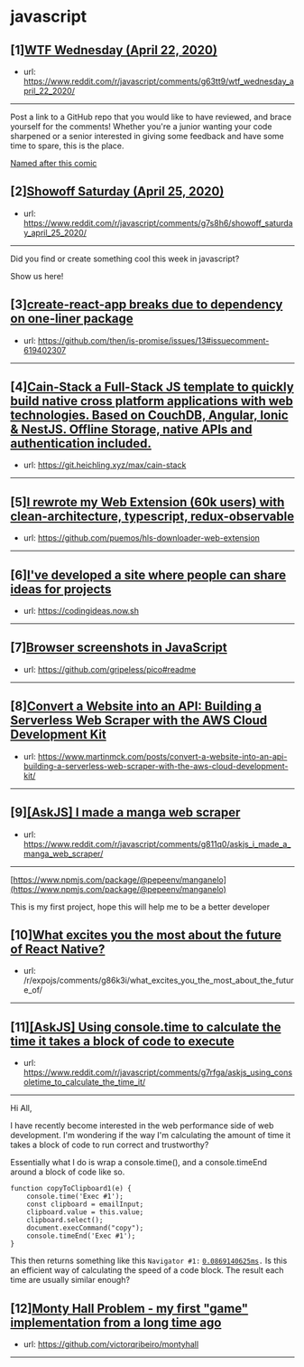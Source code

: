 # javascript
## [1][WTF Wednesday (April 22, 2020)](https://www.reddit.com/r/javascript/comments/g63tt9/wtf_wednesday_april_22_2020/)
- url: https://www.reddit.com/r/javascript/comments/g63tt9/wtf_wednesday_april_22_2020/
---
Post a link to a GitHub repo that you would like to have reviewed, and brace yourself for the comments!
Whether you're a junior wanting your code sharpened or a senior interested in giving some feedback and have some time to spare, 
this is the place.

[Named after this comic](https://davidwalsh.name/demo/code-review.png)
## [2][Showoff Saturday (April 25, 2020)](https://www.reddit.com/r/javascript/comments/g7s8h6/showoff_saturday_april_25_2020/)
- url: https://www.reddit.com/r/javascript/comments/g7s8h6/showoff_saturday_april_25_2020/
---
Did you find or create something cool this week in javascript? 

Show us here!
## [3][create-react-app breaks due to dependency on one-liner package](https://www.reddit.com/r/javascript/comments/g83evc/createreactapp_breaks_due_to_dependency_on/)
- url: https://github.com/then/is-promise/issues/13#issuecomment-619402307
---

## [4][Cain-Stack a Full-Stack JS template to quickly build native cross platform applications with web technologies. Based on CouchDB, Angular, Ionic &amp; NestJS. Offline Storage, native APIs and authentication included.](https://www.reddit.com/r/javascript/comments/g8c7gc/cainstack_a_fullstack_js_template_to_quickly/)
- url: https://git.heichling.xyz/max/cain-stack
---

## [5][I rewrote my Web Extension (60k users) with clean-architecture, typescript, redux-observable](https://www.reddit.com/r/javascript/comments/g7q274/i_rewrote_my_web_extension_60k_users_with/)
- url: https://github.com/puemos/hls-downloader-web-extension
---

## [6][I've developed a site where people can share ideas for projects](https://www.reddit.com/r/javascript/comments/g84ubb/ive_developed_a_site_where_people_can_share_ideas/)
- url: https://codingideas.now.sh
---

## [7][Browser screenshots in JavaScript](https://www.reddit.com/r/javascript/comments/g7nm5x/browser_screenshots_in_javascript/)
- url: https://github.com/gripeless/pico#readme
---

## [8][Convert a Website into an API: Building a Serverless Web Scraper with the AWS Cloud Development Kit](https://www.reddit.com/r/javascript/comments/g7uy4t/convert_a_website_into_an_api_building_a/)
- url: https://www.martinmck.com/posts/convert-a-website-into-an-api-building-a-serverless-web-scraper-with-the-aws-cloud-development-kit/
---

## [9][[AskJS] I made a manga web scraper](https://www.reddit.com/r/javascript/comments/g811q0/askjs_i_made_a_manga_web_scraper/)
- url: https://www.reddit.com/r/javascript/comments/g811q0/askjs_i_made_a_manga_web_scraper/
---
[https://www.npmjs.com/package/@pepeenv/manganelo](https://www.npmjs.com/package/@pepeenv/manganelo) 

This is my first project, hope this will help me to be a better developer
## [10][What excites you the most about the future of React Native?](https://www.reddit.com/r/javascript/comments/g86lj3/what_excites_you_the_most_about_the_future_of/)
- url: /r/expojs/comments/g86k3i/what_excites_you_the_most_about_the_future_of/
---

## [11][[AskJS] Using console.time to calculate the time it takes a block of code to execute](https://www.reddit.com/r/javascript/comments/g7rfga/askjs_using_consoletime_to_calculate_the_time_it/)
- url: https://www.reddit.com/r/javascript/comments/g7rfga/askjs_using_consoletime_to_calculate_the_time_it/
---
Hi All,

I have recently become interested in the web performance side of web development. I'm wondering if the way I'm calculating the amount of time it takes a block of code to run correct and trustworthy?

Essentially what I do is wrap a console.time(), and a console.timeEnd around a block of code like so.

    function copyToClipboard1(e) {
        console.time('Exec #1');
        const clipboard = emailInput;
        clipboard.value = this.value;
        clipboard.select();
        document.execCommand("copy");
        console.timeEnd('Exec #1');
    }

This then returns something like this `Navigator #1:` [`0.0869140625ms`](https://0.0869140625ms.Is)`.` Is this an efficient way of calculating the speed of a code block. The result each time are usually similar enough?
## [12][Monty Hall Problem - my first "game" implementation from a long time ago](https://www.reddit.com/r/javascript/comments/g84uat/monty_hall_problem_my_first_game_implementation/)
- url: https://github.com/victorqribeiro/montyhall
---

